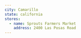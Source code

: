 ```yaml
---
city: Camarillo
state: california
stores:
  - name: Sprouts Farmers Market
    address: 2400 Las Posas Road
---
```

